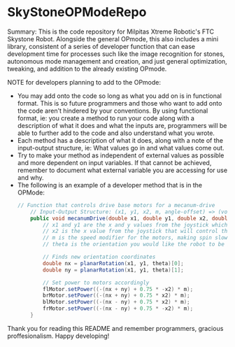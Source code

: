 # SkyStoneOPModeRepo
Summary:
This is the code repository for Milpitas Xtreme Robotic's FTC Skystone Robot. Alongside the general OPmode, this also includes a mini library, consistent of a series of developer function that can ease development time for processes such like the image recognition for stones, autonomous mode management and creation, and just general optimization, tweaking, and addition to the already existing OPmode. 

NOTE for developers planning to add to the OPmode:
- You may add onto the code so long as what you add on is in functional format.
  This is so future programmers and those who want to add onto the code aren't hindered
  by your conventions. By using functional format, ie: you create a method to run your
  code along with a description of what it does and what the inputs are, programmers will be
  able to further add to the code and also understand what you wrote.
- Each method has a description of what it does, along with
  a note of the input-output structure, ie: What values go in and what values
  come out.
- Try to make your method as independent of external values as possible and more dependent on input variables.
  If that cannot be achieved, remember to document what external variable you are accessing for use and why.
- The following is an example of a developer method that is in the OPMode:
  ```java
  // Function that controls drive base motors for a mecanum-drive
      // Input-Output Structure: (x1, y1, x2, m, angle-offset) => (void)
      public void mecanumDrive(double x1, double y1, double x2, double m, double theta) {
          // x1 and y1 are the x and y values from the joystick which controls the robot's drive
          // x2 is the x value from the joystick that will control the robot's left-right rotation
          // m is the speed modifier for the motors, making spin slower or faster
          // theta is the orientation you would like the robot to be in

          // Finds new orientation coordinates
          double nx = planarRotation(x1, y1, theta)[0];
          double ny = planarRotation(x1, y1, theta)[1];

          // Set power to motors accordingly
          flMotor.setPower((-(nx + ny) + 0.75 * -x2) * m);
          brMotor.setPower((-(nx + ny) + 0.75 * x2) * m);
          blMotor.setPower((-(nx - ny) + 0.75 * x2) * m);
          frMotor.setPower((-(nx - ny) + 0.75 * -x2) * m);
      }
  ```
Thank you for reading this README and remember programmers, gracious proffesionalism. Happy developing!
